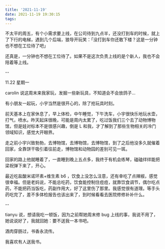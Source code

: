 ```yaml
---
title: '2021-11-19'
date: 2021-11-19 19:30:15
tags:
---
```


不太平的周五，有个小需求要上线，在公司待到九点半，还没打到车的时候，就上了下行的电梯，遇到几个后端，狼导开玩笑：「没打到车你还敢下楼？这是一分钟也不想在工位待了吧」

还真是，一分钟也不想在工位待了。如果不是这次负责上线的是个新人，我也不会陪着等上线。

--

11.22 星期一

carolin 说这周末来我家玩，发掘一些新玩具，不知道会不会放鸽子...

有小朋友一起玩，小宇当然是很开心的，除了抢玩具时刻。

前天基本上在家休息了，早上体检，中午睡觉，下午洗车，小宇很快乐地玩水壶，打气，喷水。昨天起床很晚，可能是周内太累了，吃过饭我们三个去了动物博物馆，但是娃对标本不是很感兴趣，倒是 L 和我，才了解到了那些生物相关的冷门领域知识，感觉大开眼界。

走之前小宇兴致勃勃，去博物馆，去博物馆，去博物馆，到了之后他没多久就催着回家，全靠饼干吸引着往前走，博物馆和动物园的差别可见一斑。

回家的路上他就睡着了，一直睡到晚上五点多，我终于有机会练琴，磕磕绊绊能把梁祝弹下来了，开心。

最近吃盐酸米诺环素+维生素 b6 ，饮食上没怎么注意，还有幸吃了点辣椒，感觉很幸福。但是老妈说，不能总吃药，饮食能控制住痘痘，就靠饮食调节，偶尔吃点药，不能把药当饭吃，药副作用大，好了这里伤了那里。我感觉很有道理。等手头药吃完了，差不多体检报告也该出来了，到时候看看去医院修修补补什么。

--

tianyu 说，想请我吃一顿饭，因为之前帮她周末修 bug 上线的事，我说不用了，她说说好了，我就回她：要不送我一本书吧。

酒肉穿肠过，书香永流传。

我喜欢有人送我书。

